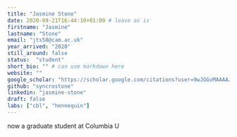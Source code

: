 ```yaml
---
title: "Jasmine Stone"
date: 2020-09-21T16:44:10+01:00 # leave as is
firstname: "Jasmine"
lastname: "Stone"
email: "jts58@cam.ac.uk"
year_arrived: "2020"
still_around: false
status:  "student"
short_bio: "" # can use markdown here
website: ""
google_scholar: "https://scholar.google.com/citations?user=9wJGGvMAAAAJ&hl=en"
github: "syncrostone"
linkedin: "jasmine-stone"
draft: false
labs: ["cbl", "hennequin"]
---
```


now a graduate student at Columbia U

